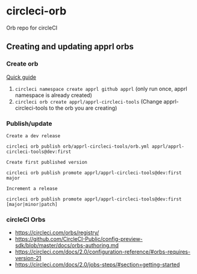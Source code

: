 # circleci-orb
Orb repo for circleCI

## Creating and updating apprl orbs

### Create orb
[Quick guide](https://github.com/CircleCI-Public/config-preview-sdk/blob/master/docs/orbs-authoring.md#quick-start)
 1. `circleci namespace create apprl github apprl` (only run once, apprl namespace is already created)
 2. `circleci orb create apprl/apprl-circleci-tools` (Change apprl-circleci-tools to the orb you are creating)

### Publish/update
`Create a dev release`
```
circleci orb publish orb/apprl-circleci-tools/orb.yml apprl/apprl-circleci-tools@dev:first
```

`Create first published version`
```
circleci orb publish promote apprl/apprl-circleci-tools@dev:first major
```

`Increment a release`
```
circleci orb publish promote apprl/apprl-circleci-tools@dev:first [major|minor|patch]
```

### circleCI Orbs
 - https://circleci.com/orbs/registry/
 - https://github.com/CircleCI-Public/config-preview-sdk/blob/master/docs/orbs-authoring.md
 - https://circleci.com/docs/2.0/configuration-reference/#orbs-requires-version-21
 - https://circleci.com/docs/2.0/jobs-steps/#section=getting-started
